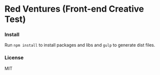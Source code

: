 # Red Ventures (Front-end Creative Test)


### Install

Run `npm install` to install packages and libs and `gulp` to generate dist files.

### License

MIT
